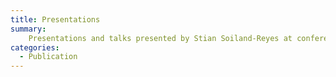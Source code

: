 ```yaml
---
title: Presentations
summary:
    Presentations and talks presented by Stian Soiland-Reyes at conferences and meetings (work in progress)
categories:
  - Publication
---
```

